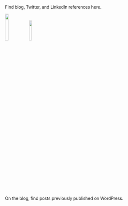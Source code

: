 Find blog, Twitter, and LinkedIn references here.

[<img src="https://saieva.github.io/images/LI-In-Bug.png" height="15%" width="15%">](https://www.LinkedIn.com/in/saieva)
[<img src="https://saieva.github.io/images/Twittersocialicons-roundedsquare-blue.png" height="13%" width="13%">](https://www.Twitter.com/saieva)

On the blog, find posts previously published on WordPress.
